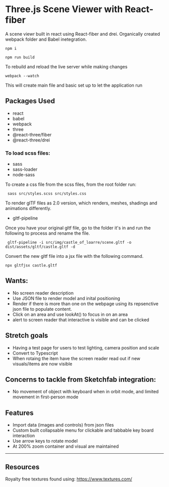 # Three.js Scene Viewer with React-fiber

A scene viewr built in react using React-fiber and drei. Organically created webpack folder and Babel inetegration. 

```
npm i
```
```
npm run build
```
To rebuild and reload the live server while making changes
```
webpack --watch
```
This will create main file and basic set up to let the application run 

## Packages Used
- react
- babel
- webpack 
- three
- @react-three/fiber
- @react-three/drei

### To load scss files:
- sass
- sass-loader
- node-sass

To create a css file from the scss files, from the root folder run:
```
 sass src/styles.scss src/styles.css
```


To render glTF files as 2.0 version, which renders, meshes, shadings and animations differently. 
- gltf-pipeline

Once you have your original gltf file, go to the folder it's in and run the following to process and rename the file. 

```
 gltf-pipeline -i src/img/castle_of_loarre/scene.gltf -o dist/assets/gltf/castle.gltf -d
```
Convert the new gltf file into a jsx file with the following command.
```
npx gltfjsx castle.gltf
```

## Wants: 
- No screen reader description
- Use JSON file to render model and inital positioning
- Render if there is more than one on the webpage using its repsenctive json file to populate content.
- Click on an area and use lookAt() to focus in on an area
- alert to screen reader that interactive is visible and can be clicked


## Stretch goals
- Having a test page for users to test lighting, camera position and scale 
- Convert to Typescript
- When rotaing the item have the screen reader read out if new visuals/items are now visible

## Concerns to tackle from Sketchfab integration:
- No movement of object with keyboard when in orbit mode, and limited movement in first-person mode


## Features
- Import data (images and controls) from json files
- Custom built collapsable menu for clickable and tabbable key board interaction
- Use arrow keys to rotate model
- At 200% zoom container and visual are maintained
---

## Resources
Royalty free textures found using: https://www.textures.com/
